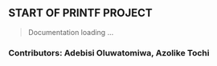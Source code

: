 ## START OF PRINTF PROJECT
> Documentation loading ...
### Contributors: Adebisi Oluwatomiwa, Azolike Tochi
